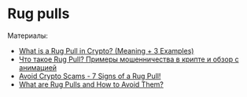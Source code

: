 # Rug pulls


Материалы:

* [What is a Rug Pull in Crypto? (Meaning + 3 Examples)](https://www.youtube.com/watch?v=YFaqng3YESE)
* [Что такое Rug Pull? Примеры мошенничества в крипте и обзор с анимацией](https://www.youtube.com/watch?v=NW2N9q1qLUo)
* [Avoid Crypto Scams - 7 Signs of a Rug Pull!](https://www.youtube.com/watch?v=a3CZBBqIfn0)
* [What are Rug Pulls and How to Avoid Them?](https://www.youtube.com/watch?v=ViopbzAsYJg)
